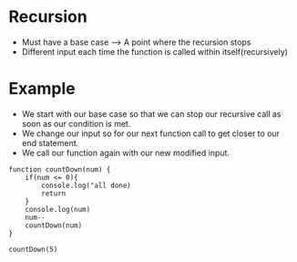 # Recursion
- Must have a base case -->  A point where the recursion stops
- Different input each time the function is called within itself(recursively)

# Example
- We start with our base case so that we can stop our recursive call as soon as our condition is met.
- We change our input so for our next function call to get closer to our end statement.
- We call our function again with our new modified input.

```
function countDown(num) {
    if(num <= 0){
        console.log("all done)
        return
    }
    console.log(num)
    num--
    countDown(num)
}

countDown(5)
```
